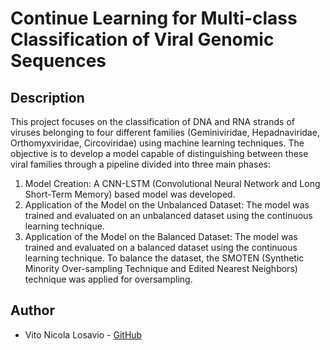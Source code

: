 # Continue Learning for Multi-class Classification of Viral Genomic Sequences

## Description

This project focuses on the classification of DNA and RNA strands of viruses belonging to four different families (Geminiviridae, Hepadnaviridae, Orthomyxviridae, Circoviridae) using machine learning techniques. The objective is to develop a model capable of distinguishing between these viral families through a pipeline divided into three main phases:

1. Model Creation: A CNN-LSTM (Convolutional Neural Network and Long Short-Term Memory) based model was developed.
2. Application of the Model on the Unbalanced Dataset: The model was trained and evaluated on an unbalanced dataset using the continuous learning technique.
3. Application of the Model on the Balanced Dataset: The model was trained and evaluated on a balanced dataset using the continuous learning technique. To balance the dataset, the SMOTEN (Synthetic Minority Over-sampling Technique and Edited Nearest Neighbors) technique was applied for oversampling.

## Author

- Vito Nicola Losavio - [GitHub](https://github.com/VitoNicolaLosavio)
